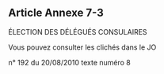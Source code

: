 Article Annexe 7-3
----
ÉLECTION DES DÉLÉGUÉS CONSULAIRES


Vous pouvez consulter les clichés dans le JO

n° 192 du 20/08/2010 texte numéro 8
